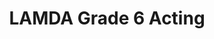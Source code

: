 ---
title: "LAMDA Grade 6 Acting"
layout: none
level:  "Merit"
bottom:  "2016"
symbol: "achieve/lamda.png"
uniquecolour: "(97,37,141,1)"
categories: achievement
---